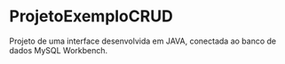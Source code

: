 # ProjetoExemploCRUD
Projeto de uma interface  desenvolvida em JAVA, conectada ao banco de dados MySQL Workbench.
